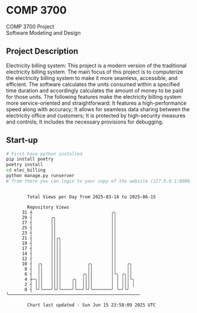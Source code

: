 # COMP 3700
COMP 3700 Project  
Software Modeling and Design
## Project Description
Electricity billing system: This project is a modern version of the traditional electricity billing system. The main focus of this project is to computerize the electricity billing system to make it more seamless, accessible, and efficient. The software calculates the units consumed within a specified time duration and accordingly calculates the amount of money to be paid for those units. The following features make the electricity billing system more service-oriented and straightforward: It features a high-performance speed along with accuracy; It allows for seamless data sharing between the electricity office and customers; It is protected by high-security measures and controls; It includes the necessary provisions for debugging.

## Start-up
```bash
# First have python installed
pip install poetry
poetry install
cd elec_billing
python manage.py runserver
# from there you can login to your copy of the website (127.0.0.1:8000), default creds are admin/admin
```

```

        Total Views per Day from 2025-03-18 to 2025-06-15

        Repository Views
      31 ┼                              ╭╮
      29 ┤       ╭╮                     ││
      27 ┤       ││                     ││
      25 ┤       ││                     ││
      23 ┤       ││                     ││
      21 ┤       ││╭╮                   ││
      19 ┤       ││││                   ││
      17 ┤       ││││                   ││
      14 ┤       ││││                   ││
      12 ┤       ││││                   ││
      10 ┤  ╭╮   ││││          ╭╮       ││    ╭╮
       8 ┤  ││   ││││          ││       ││    ││
       6 ┤  ││   ││││        ╭╮││       │╰╮ ╭╮││
       4 ┼─╮││   ││││    ╭╮  ││││       │ │ │││╰╮
       2 ┤ │││   ││││    ││  ││││       │ │ │││ │
       0 ┤ ╰╯╰───╯╰╯╰────╯╰──╯╰╯╰───────╯ ╰─╯╰╯ ╰──────────────────────────────────────────────────

        Chart last updated - Sun Jun 15 23:58:09 2025 UTC
        
```
